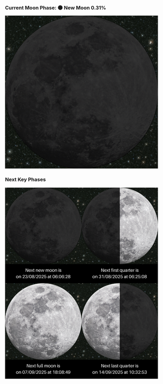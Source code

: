 ### Current Moon Phase: 🌑 New Moon 0.31%
![Moon Phase](moonphase.png)
### Next Key Phases
![Gallery](gallery.png)